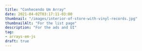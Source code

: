 ```yaml
---
title: "Conhecendo Um Array"
date: 2021-04-02T03:17:11-03:00
thumbnail: "/images/interior-of-store-with-vinyl-records.jpg"
thumbnailAlt: "For the list page"
description: "For the ads and UI"
tag:
- arrays-em-js
draft: true
---
```

